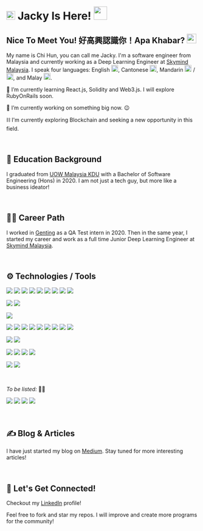 # <img src="https://c.tenor.com/Iq8QI1fgidMAAAAi/palomax-location.gif" width="23px"> Jacky Is Here! <img src="https://c.tenor.com/VUH3A7tK-qgAAAAi/dm4uz3-foekoe.gif" width="35px">

<!--
**chihunkhaw/chihunkhaw** is a ✨ _special_ ✨ repository because its `README.md` (this file) appears on your GitHub profile.

Here are some ideas to get you started:

- 🔭 I’m currently working on ...
- 🌱 I’m currently learning ...
- 👯 I’m looking to collaborate on ...
- 🤔 I’m looking for help with ...
- 💬 Ask me about ...
- 📫 How to reach me: ...
- 😄 Pronouns: ...
- ⚡ Fun fact: ...
-->

## Nice To Meet You! 好高興認識你！Apa Khabar? <img src="https://c.tenor.com/xS_t2ANBv9UAAAAi/elsalla.gif" width="25px">
My name is Chi Hun, you can call me Jacky. I'm a software engineer from Malaysia and currently working as a Deep Learning Engineer at [Skymind Malaysia](https://skymind.global/). I speak four languages: English <img src="https://emojipedia-us.s3.dualstack.us-west-1.amazonaws.com/thumbs/120/google/313/flag-united-kingdom_1f1ec-1f1e7.png" width="18px">, Cantonese <img src="https://emojipedia-us.s3.dualstack.us-west-1.amazonaws.com/thumbs/120/google/313/flag-hong-kong-sar-china_1f1ed-1f1f0.png" width="18px">, Mandarin <img src="https://emojipedia-us.s3.dualstack.us-west-1.amazonaws.com/thumbs/120/google/313/flag-taiwan_1f1f9-1f1fc.png" width="18px"> / <img src="https://emojipedia-us.s3.dualstack.us-west-1.amazonaws.com/thumbs/120/google/313/flag-china_1f1e8-1f1f3.png" width="18px">, and Malay <img src="https://emojipedia-us.s3.dualstack.us-west-1.amazonaws.com/thumbs/120/google/313/flag-malaysia_1f1f2-1f1fe.png" width="18px">.


🌱 I’m currently learning React.js, Solidity and Web3.js. I will explore RubyOnRails soon.

🔭 I’m currently working on something big now. 😉

⛓️ I'm currently exploring Blockchain and seeking a new opportunity in this field.

<br />

## 🏫 Education Background
I graduated from [UOW Malaysia KDU](https://www.uowmkdu.edu.my/) with a Bachelor of Software Engineering (Hons) in 2020. I am not just a tech guy, but more like a business ideator!

<br />

## 👨‍💻 Career Path
I worked in [Genting](https://www.genting.com/) as a QA Test intern in 2020.
Then in the same year, I started my career and work as a full time Junior Deep Learning Engineer at [Skymind Malaysia](https://skymind.global/).

<br />

## ⚙️ Technologies / Tools
![](https://img.shields.io/badge/Code-Arduino%20C-success?style=flat&logo=Arduino&logoColor=white)
![](https://img.shields.io/badge/Code-CSS-success?style=flat&logo=CSS3&logoColor=white)
![](https://img.shields.io/badge/Code-C-success?style=flat&logo=C&logoColor=white)
![](https://img.shields.io/badge/Code-HTML-success?style=flat&logo=HTML5&logoColor=white)
![](https://img.shields.io/badge/Code-JavaScript-success?style=flat&logo=JavaScript&logoColor=white)
![](https://img.shields.io/badge/Code-Java-success?style=flat&logo=Java&logoColor=white)
![](https://img.shields.io/badge/Code-jQuery-success?style=flat&logo=jQuery&logoColor=white)
![](https://img.shields.io/badge/Code-PHP-success?style=flat&logo=PHP&logoColor=white)
![](https://img.shields.io/badge/Code-Python-success?style=flat&logo=Python&logoColor=white)

![](https://img.shields.io/badge/Framework-Bootstrap-informational?style=flat&logo=Bootstrap&logoColor=white&color=blueviolet)
![](https://img.shields.io/badge/Framework-CodeIgniter%204-informational?style=flat&logo=CodeIgniter&logoColor=white&color=blueviolet)

![](https://img.shields.io/badge/CMS-Wordpress-informational?style=flat&logo=Wordpress&logoColor=white&color=ff69b4)

![](https://img.shields.io/badge/Tool-Bootstrap%20Studio-informational?style=flat&logo=Bootstrap&logoColor=white&color=orange)
![](https://img.shields.io/badge/Tool-Docker-informational?style=flat&logo=Docker&logoColor=white&color=orange)
![](https://img.shields.io/badge/Tool-Git-informational?style=flat&logo=Git&logoColor=white&color=orange)
![](https://img.shields.io/badge/Tool-MySQL%20phpMyAdmin-informational?style=flat&logo=phpMyAdmin&logoColor=white&color=orange)
![](https://img.shields.io/badge/Tool-MySQL%20WorkBench-informational?style=flat&logo=MySQL&logoColor=white&color=orange)
![](https://img.shields.io/badge/Tool-OracleSQL-informational?style=flat&logo=Oracle&logoColor=white&color=orange)
![](https://img.shields.io/badge/Tool-PostgreSQL%20pgAdmin4-informational?style=flat&logo=PostgreSQL&logoColor=white&color=orange)
![](https://img.shields.io/badge/Tool-Postman-informational?style=flat&logo=Postman&logoColor=white&color=orange)
![](https://img.shields.io/badge/Tool-Classifai-informational?style=flat&color=orange)

![](https://img.shields.io/badge/Editor-Adruino%20IDE-informational?style=flat&logo=Arduino&logoColor=white&color=yellow)
![](https://img.shields.io/badge/Editor-VS%20Code-informational?style=flat&logo=Visual%20Studio%20Code&logoColor=white&color=yellow)

![](https://img.shields.io/badge/Cloud-AWS-informational?style=flat&logo=Amazon%20AWS&logoColor=white&color=informational)
![](https://img.shields.io/badge/Cloud-Heroku-informational?style=flat&logo=Heroku&logoColor=white&color=informational)
![](https://img.shields.io/badge/Cloud-Hostinger-informational?style=flat&logoColor=white&color=informational)
![](https://img.shields.io/badge/Cloud-SiteGround-informational?style=flat&logoColor=white&color=informational)

![](https://img.shields.io/badge/API/SDK-Mailgun-informational?style=flat&logo=Mail.Ru&logoColor=white&color=red)
![](https://img.shields.io/badge/API/SDK-Stripe-informational?style=flat&logo=Stripe&logoColor=white&color=red)

<br />

*To be listed:* 👨‍🔬

![](https://img.shields.io/badge/Code-React.js-informational?style=flat&logo=React&logoColor=white&color=cyan)
![](https://img.shields.io/badge/Code-Ruby%20on%20Rails-informational?style=flat&logo=Ruby%20on%20Rails&logoColor=white&color=cyan)
![](https://img.shields.io/badge/Code-Solidity-informational?style=flat&logo=Solidity&logoColor=white&color=cyan)
![](https://img.shields.io/badge/Code-Web3.js-informational?style=flat&logo=Web3.js&logoColor=white&color=cyan)

<br />

## ✍️ Blog & Articles
I have just started my blog on [Medium](https://medium.com/@chihunkhaw). Stay tuned for more interesting articles!

<br />

## 🤝 Let's Get Connected!
Checkout my [LinkedIn](https://www.linkedin.com/in/chihunkhaw/) profile!

Feel free to fork and star my repos. I will improve and create more programs for the community!

<br />

<!-- 
## 📊 My GitHub Stats (I'm new, only fewer data is displayed)
![Jacky's GitHub stats](https://github-readme-stats.vercel.app/api?username=chihunkhaw&show_icons=true&theme=radical)
-->
